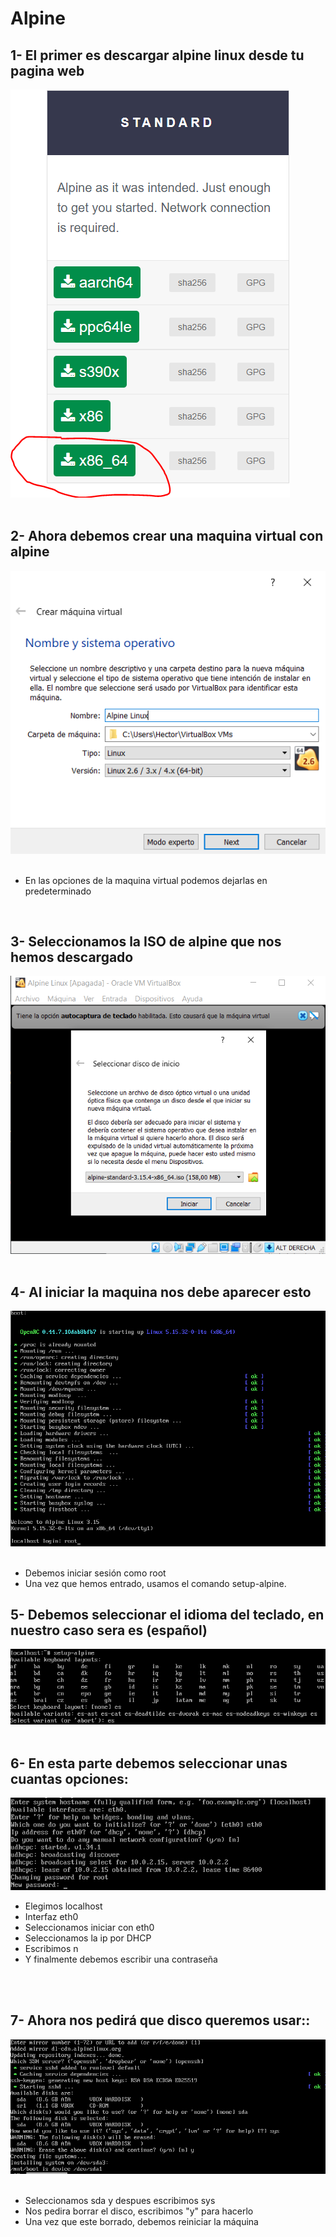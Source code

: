 # Alpine



## 1- El primer es descargar alpine linux desde tu pagina web
  ![descarga]( https://github.com/hectorherediavidal/Alpine/blob/main/img/17.PNG "")
  <br>
  <br>


## 2- Ahora debemos crear una maquina virtual con alpine
  ![maquina]( https://github.com/hectorherediavidal/Alpine/blob/main/img/18.PNG "")
   <br>
  <br>
  
 - En las opciones de la maquina virtual podemos dejarlas en predeterminado
 <br>
 
 
 ## 3- Seleccionamos la ISO de alpine que nos hemos descargado
  ![maquina]( https://github.com/hectorherediavidal/Alpine/blob/main/img/19.PNG "")
   <br>
  <br>
  
  
 ## 4- Al iniciar la maquina nos debe aparecer esto
  ![maquina]( https://github.com/hectorherediavidal/Alpine/blob/main/img/1.PNG "")
   <br>
  <br>
  
  - Debemos iniciar sesión como root
  - Una vez que hemos entrado, usamos el comando setup-alpine.

## 5- Debemos seleccionar el idioma del teclado, en nuestro caso sera es (español)
  ![maquina]( https://github.com/hectorherediavidal/Alpine/blob/main/img/es.PNG  "")
   <br>
  <br>
  
  
## 6- En esta parte debemos seleccionar unas cuantas opciones:
  ![maquina]( https://github.com/hectorherediavidal/Alpine/blob/main/img/20.PNG  "")
  <br>
  - Elegimos localhost
  - Interfaz eth0
  - Seleccionamos iniciar con eth0
  - Seleccionamos la ip por DHCP
  - Escribimos n
  - Y finalmente debemos escribir una contraseña
  
   <br>
  <br>
  
## 7- Ahora nos pedirá que disco queremos usar::
  ![maquina]( https://github.com/hectorherediavidal/Alpine/blob/main/img/21.PNG  "")  
  <br>
  - Seleccionamos sda y despues escribimos sys
  - Nos pedira borrar el disco, escribimos "y" para hacerlo
  - Una vez que este borrado, debemos reiniciar la máquina
  
